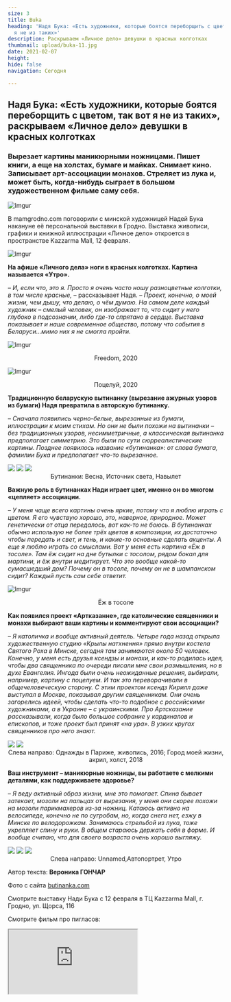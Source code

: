 ```yaml
---
size: 3
title: Buka
heading: 'Надя Бука: «Есть художники, которые боятся переборщить с цветом, так вот
  я не из таких»'
description: Раскрываем «Личное дело» девушки в красных колготках
thumbnail: upload/buka-11.jpg
date: 2021-02-07
height: 
hide: false
navigation: Сегодня

---
```

## **Надя Бука: «Есть художники, которые боятся переборщить с цветом, так вот я не из таких», раскрываем «Личное дело» девушки в красных колготках**

### Вырезает картины маникюрными ножницами. Пишет книги, а еще на холстах, бумаге и майках. Снимает кино. Записывает арт-ассоциации монахов. Стреляет из лука и, может быть, когда-нибудь сыграет в большом художественном фильме саму себя.

![Imgur](https://i.imgur.com/aay2Rcd.jpg)

В mamgrodno.com поговорили с минской художницей Надей Бука накануне её персональной выставки в Гродно. Выставка живописи, графики и книжной иллюстрации «Личное дело» откроется в пространстве Kazzarma Mall, 12 февраля.

![Imgur](https://i.imgur.com/A2fpy7X.jpg)

**На афише «Личного дела» ноги в красных колготках. Картина называется «Утро».**

_– И, если что, это я. Просто я очень часто ношу разноцветные колготки, в том числе красные,_ – рассказывает Надя. _– Проект, конечно, о моей жизни, чем дышу, что делаю, о чём думаю. На самом деле каждый художник – смелый человек, он изображает то, что сидит у него глубоко в подсознании, либо где-то спрятано в сердце. Выставка показывает и наше современное общество, потому что события в Беларуси…мимо них я не смогла пройти._

![Imgur](https://i.imgur.com/9SxhCME.jpg)
<center>Freedom, 2020</center>

![Imgur](https://i.imgur.com/antmQVk.jpg)
<center>Поцелуй, 2020</center>

**Традиционную беларускую вытинанку (вырезание ажурных узоров из бумаги) Надя превратила в авторскую бутинанку.**   

_– Сначала появились черно-белые, вырезанные из бумаги, иллюстрации к моим стихам. Но они не были похожи на вытинанки – без традиционных узоров, несимметричные, а классическая вытинанка предполагает симметрию. Это были по сути сюрреалистические картины. Позднее появилось название «бутинанка»: от слова бумага, фамилии Бука и предполагает что-то вырезанное._

<div class="gallery3">
<!-- Смените gallery2 на gallery3 или gallery4, цифра определяет количество картинок в одном ряду -->
<a href="https://imgur.com/MFjwTNJ"><img src="https://i.imgur.com/MFjwTNJ.jpg"></a>
<a href="https://imgur.com/ktJojQn"><img src="https://i.imgur.com/ktJojQn.jpg"></a>
<a href="https://imgur.com/UTU18VQ"><img src="https://i.imgur.com/UTU18VQ.jpg"></a>
</div>
<center>Бутинанки: Весна, Источник света, Навылет</center>

**Важную роль в бутинанках Нади играет цвет, именно он во многом «цепляет» ассоциации.**

_– У меня чаще всего картины очень яркие, потому что я люблю играть с цветом. Я его чувствую хорошо, это, наверное, природное. Может генетически от отца передалось, вот как-то не боюсь. В бутинанках обычно использую не более трёх цветов в композиции, их достаточно чтобы передать и свет, и тень, и какие-то основные сделать акценты. А еще я люблю играть со смыслами. Вот у меня есть картина «Ёж в тосоле». Там ёж сидит на дне бутылки с тосолом, рядом бокал для мартини, и ёж внутри медитирует. Что это вообще какой-то сумасшедший дом? Почему он в тосоле, почему он не в шампанском сидит? Каждый пусть сам себе ответит._

![Imgur](https://i.imgur.com/i32qwJK.jpg)
<center>Ёж в тосоле</center>

**Как появился проект «Артказанне», где католические священники и монахи выбирают ваши картины и комментируют свои ассоциации?**

_– Я католичка и вообще активный деятель. Четыре года назад открыла художественную студию «Крылы натхнення» прямо внутри костела Святого Роха в Минске, сегодня там занимаются около 50 человек. Конечно, у меня есть друзья ксендзы и монахи, и как-то родилась идея, чтобы два священника по очереди писали мне свои размышления, но в духе Евангелия. Ингода были очень неожиданные решения, выбирали, например, картину с поцелуем. И так это переворачивали в общечеловеческую сторону. С этим проектом ксендз Кирилл даже выступал в Москве, показывал другим священникам. Они очень загорелись идеей, чтобы сделать что-то подобное с российскими художниками, а в Украине – с украинскими. Про Артсказание рассказывали, когда было большое собрание у кардиналов и епископов, и тоже проект был принят «на ура». В узких кругах священников про него знают._

<div class="gallery2">
<!-- Смените gallery2 на gallery3 или gallery4, цифра определяет количество картинок в одном ряду -->
<a href="https://imgur.com/zDFVk9U"><img src="https://i.imgur.com/zDFVk9U.jpg"></a>
<a href="https://imgur.com/EGHs91s"><img src="https://i.imgur.com/EGHs91s.png"></a>
</div>
<center>Слева направо: Однажды в Париже, живопись, 2016; Город моей жизни, акрил, холст, 2018</center>

**Ваш инструмент – маникюрные ножницы, вы работаете с мелкими деталями, как поддерживаете здоровье?**

_– Я веду активный образ жизни, мне это помогает. Спина бывает затекает, мозоли на пальцах от вырезания, у меня они скорее похожи на мозоли парикмахеров из-за ножниц. Катаюсь активно на велосипеде, конечно не по сугробам, но, когда снега нет, езжу в Минске по велодорожкам. Занимаюсь стрельбой из лука, тоже укрепляет спину и руки. В общем стараюсь держать себя в форме. И вообще считаю, что для своего возраста очень хорошо выгляжу._

<div class="gallery3">
<!-- Смените gallery2 на gallery3 или gallery4, цифра определяет количество картинок в одном ряду -->
<a href="https://imgur.com/gRK3JAE"><img src="https://i.imgur.com/gRK3JAE.jpg"></a>
<a href="https://imgur.com/QJdDoht"><img src="https://i.imgur.com/QJdDoht.jpg"></a>
<a href="https://imgur.com/BkgwrNU"><img src="https://i.imgur.com/BkgwrNU.jpg"></a>
</div>
<center>Слева направо: Unnamed,Автопортрет, Утро</center>

Автор текста: **Вероника ГОНЧАР**

Фото с сайта [butinanka.com](https://www.butinanka.com/)

Смотрите выставку Нади Бука с 12 февраля в ТЦ Kazzarma Mall, г. Гродно, ул. Щорса, 116

Смотрите фильм про пигласов:

<div><iframe class="youtube" src="https://www.youtube.com/embed/Oghb6dIlPTY"></div>
  
Больше узнать о Наде Бука можно [здесь](https://www.butinanka.com/)

